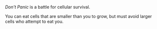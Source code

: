 *Don't Panic* is a battle for cellular survival.

You can eat cells that are smaller than you to grow, but must avoid larger cells who attempt to eat you.